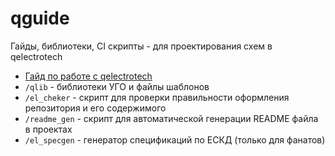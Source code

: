 # qguide

Гайды, библиотеки, CI  скрипты - для проектирования схем в qelectrotech 

- [Гайд по работе с qelectrotech](doc/qguide.md)
- `/qlib` - библиотеки УГО и файлы шаблонов 
- `/el_cheker` -  скрипт для проверки правильности оформления репозитория и его содержимого
- `/readme_gen` - скрипт для автоматической генерации README файла в проектах
-   `/el_specgen` - генератор спецификаций по  ЕСКД (только для фанатов)


